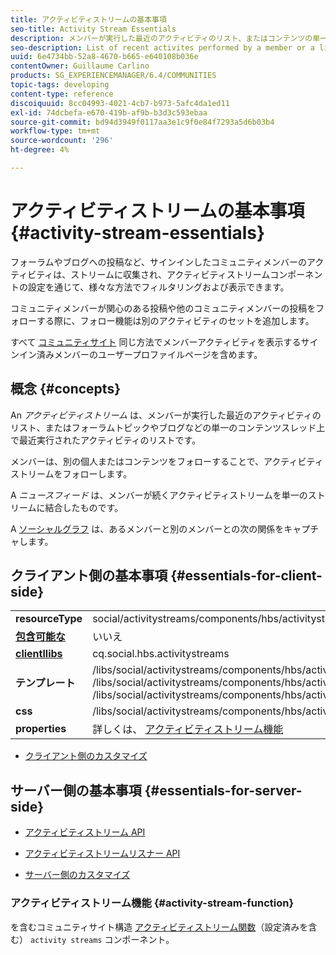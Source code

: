 ```yaml
---
title: アクティビティストリームの基本事項
seo-title: Activity Stream Essentials
description: メンバーが実行した最近のアクティビティのリスト、またはコンテンツの単一のスレッド上の最近のアクティビティのリスト
seo-description: List of recent activites performed by a member or a list of recent activities on a single thread of content
uuid: 6e4734bb-52a8-4670-b665-e640108b036e
contentOwner: Guillaume Carlino
products: SG_EXPERIENCEMANAGER/6.4/COMMUNITIES
topic-tags: developing
content-type: reference
discoiquuid: 8cc04993-4021-4cb7-b973-5afc4da1ed11
exl-id: 74dcbefa-e670-419b-af9b-b3d3c593ebaa
source-git-commit: bd94d3949f0117aa3e1c9f0e84f7293a5d6b03b4
workflow-type: tm+mt
source-wordcount: '296'
ht-degree: 4%

---
```


# アクティビティストリームの基本事項 {#activity-stream-essentials}

フォーラムやブログへの投稿など、サインインしたコミュニティメンバーのアクティビティは、ストリームに収集され、アクティビティストリームコンポーネントの設定を通じて、様々な方法でフィルタリングおよび表示できます。

コミュニティメンバーが関心のある投稿や他のコミュニティメンバーの投稿をフォローする際に、フォロー機能は別のアクティビティのセットを追加します。

すべて [コミュニティサイト](overview.md#communitiessites) 同じ方法でメンバーアクティビティを表示するサインイン済みメンバーのユーザープロファイルページを含めます。

## 概念  {#concepts}

An *アクティビティストリーム* は、メンバーが実行した最近のアクティビティのリスト、またはフォーラムトピックやブログなどの単一のコンテンツスレッド上で最近実行されたアクティビティのリストです。

メンバーは、別の個人またはコンテンツをフォローすることで、アクティビティストリームをフォローします。

A *ニュースフィード* は、メンバーが続くアクティビティストリームを単一のストリームに結合したものです。

A [ソーシャルグラフ](essentials-socialgraph.md) は、あるメンバーと別のメンバーとの次の関係をキャプチャします。

## クライアント側の基本事項 {#essentials-for-client-side}

<table> 
 <tbody>
  <tr>
   <td> <strong>resourceType</strong></td> 
   <td>social/activitystreams/components/hbs/activitystreams</td> 
  </tr>
  <tr>
   <td> <a href="scf.md#add-or-include-a-communities-component"><strong>包含可能な</strong></a></td> 
   <td>いいえ</td> 
  </tr>
  <tr>
   <td> <a href="clientlibs.md"><strong>clientllibs</strong></a></td> 
   <td>cq.social.hbs.activitystreams</td> 
  </tr>
  <tr>
   <td> <strong>テンプレート</strong></td> 
   <td> /libs/social/activitystreams/components/hbs/activitystreams/activitystreams.hbs<br /> /libs/social/activitystreams/components/hbs/activitystreams/activity/activity-title.hbs<br /> /libs/social/activitystreams/components/hbs/activitystreams/activity/activity.hbs</td> 
  </tr>
  <tr>
   <td> <strong>css</strong></td> 
   <td> /libs/social/activitystreams/components/hbs/activitystreams/clientlibs/activitystreams.css</td> 
  </tr>
  <tr>
   <td><strong> properties</strong></td> 
   <td>詳しくは、 <a href="activities.md">アクティビティストリーム機能</a></td> 
  </tr>
 </tbody>
</table>

* [クライアント側のカスタマイズ](client-customize.md)

## サーバー側の基本事項 {#essentials-for-server-side}

* [アクティビティストリーム API](https://helpx.adobe.com/experience-manager/6-4/sites/developing/using/reference-materials/javadoc/com/adobe/cq/social/activitystreams/api/package-frame.html)

* [アクティビティストリームリスナー API](https://helpx.adobe.com/experience-manager/6-4/sites/developing/using/reference-materials/javadoc/com/adobe/cq/social/activitystreams/listener/api/package-frame.html)

* [サーバー側のカスタマイズ](server-customize.md)

### アクティビティストリーム機能 {#activity-stream-function}

を含むコミュニティサイト構造 [アクティビティストリーム関数](functions.md#activity-stream-function)（設定済みを含む） `activity streams` コンポーネント。
